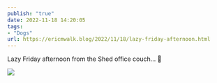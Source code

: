 ```yaml
---
publish: "true"
date: 2022-11-18 14:20:05
tags:
- "Dogs"
url: https://ericmwalk.blog/2022/11/18/lazy-friday-afternoon.html
---
```

Lazy Friday afternoon from the Shed office couch… 🐶

![](https://ericmwalk.blog/uploads/2022/4af239fe13.jpg)